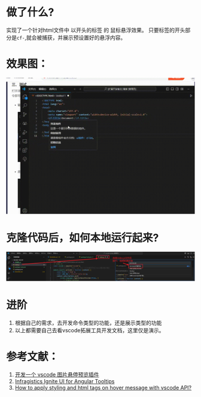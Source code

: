# 做了什么?

实现了一个针对html文件中 以<cf-xxx></cf-xxx>开头的标签 的 鼠标悬浮效果。
只要标签的开头部分是`cf-`,就会被捕获，并展示预设置好的悬浮内容。

# 效果图：
![效果图](效果图.gif)

# 克隆代码后，如何本地运行起来?
![运行示例-1](操作步骤.png)

# 进阶

1. 根据自己的需求，去开发命令类型的功能，还是展示类型的功能
2. 以上都需要自己去看vscode拓展工具开发文档，这里仅是演示。

# 参考文献：

1. [开发一个 vscode 图片悬停预览插件](https://blog.csdn.net/weixin_40203158/article/details/117650153)
2. [Infragistics Ignite UI for Angular Tooltips](https://marketplace.visualstudio.com/items?itemName=Infragistics.igniteui-angular-tooltips&ssr=false#overview)
3. [How to apply styling and html tags on hover message with vscode API?](https://stackoverflow.com/questions/67749752/how-to-apply-styling-and-html-tags-on-hover-message-with-vscode-api)
